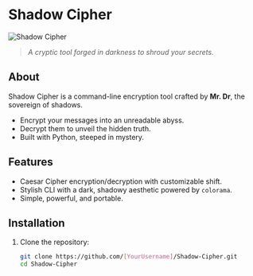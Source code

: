 # Shadow Cipher

![Shadow Cipher](https://github.com/[YourUsername]/Shadow-Cipher/raw/main/images/shadow-cipher.png)
> *A cryptic tool forged in darkness to shroud your secrets.*

## About
Shadow Cipher is a command-line encryption tool crafted by **Mr. Dr**, the sovereign of shadows.  
- Encrypt your messages into an unreadable abyss.  
- Decrypt them to unveil the hidden truth.  
- Built with Python, steeped in mystery.

## Features
- Caesar Cipher encryption/decryption with customizable shift.
- Stylish CLI with a dark, shadowy aesthetic powered by `colorama`.
- Simple, powerful, and portable.

## Installation
1. Clone the repository:
   ```bash
   git clone https://github.com/[YourUsername]/Shadow-Cipher.git
   cd Shadow-Cipher
